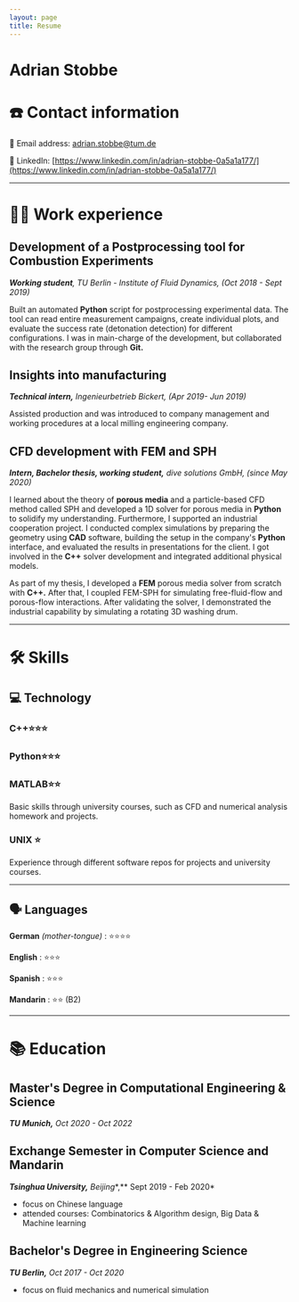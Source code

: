 ```yaml
---
layout: page
title: Resume
---
```


# Adrian Stobbe

# ☎️ Contact information

📧 Email address: [adrian.stobbe@tum.de](mailto:adrian.stobbe@tum.de)

🔗 LinkedIn: [https://www.linkedin.com/in/adrian-stobbe-0a5a1a177/](https://www.linkedin.com/in/adrian-stobbe-0a5a1a177/)

---

# 👨‍💻 Work experience

## Development of a Postprocessing tool for Combustion Experiments

***Working student**, TU Berlin - Institute of Fluid Dynamics, (Oct 2018 - Sept 2019)*

Built an automated **Python** script for postprocessing experimental data. The tool can read entire measurement campaigns, create individual plots, and evaluate the success rate (detonation detection) for different configurations. I was in main-charge of the development, but collaborated with the research group through **Git.** 

## Insights into manufacturing

***Technical intern,** Ingenieurbetrieb Bickert, (Apr 2019- Jun 2019)*

Assisted production and was introduced to company management and working procedures at a local milling engineering company.

## CFD development with FEM and SPH

***Intern, Bachelor thesis, working student,** dive solutions GmbH,  (since May 2020)*

I learned about the theory of **porous media** and a particle-based CFD method called SPH and developed a 1D solver for porous media in **Python** to solidify my understanding. Furthermore, I supported an industrial cooperation project. I conducted complex simulations by preparing the geometry using **CAD** software, building the setup in the company's **Python** interface, and evaluated the results in presentations for the client. I got involved in the **C++** solver development and integrated additional physical models.

As part of my thesis, I developed a **FEM** porous media solver from scratch with **C++.** After that, I coupled FEM-SPH for simulating free-fluid-flow and porous-flow interactions. After validating the solver, I demonstrated the industrial capability by simulating a rotating 3D washing drum.

---

# 🛠 Skills

## 💻 Technology

### C++⭐️⭐️⭐️

### Python⭐️⭐️⭐️

### MATLAB⭐️⭐️

Basic skills through university courses, such as CFD and numerical analysis homework and projects.

### UNIX ⭐️

Experience through different software repos for projects and university courses.

---

## 🗣 Languages

**German** *(mother-tongue)*   : ⭐️⭐️⭐️⭐️

**English**                    : ⭐️⭐️⭐️

**Spanish**                    : ⭐️⭐️⭐️

**Mandarin**                   : ⭐️⭐️ (B2)

---

# 📚 Education
## Master's Degree in Computational Engineering & Science

***TU Munich,** Oct 2020 - Oct 2022*

## Exchange Semester in Computer Science and Mandarin

***Tsinghua University,** Beijing**,** Sept 2019 - Feb 2020*

- focus on Chinese language
- attended courses: Combinatorics & Algorithm design, Big Data & Machine learning

## **Bachelor's Degree in Engineering Science**

***TU Berlin,** Oct 2017 - Oct* *2020*

- focus on fluid mechanics and numerical simulation




